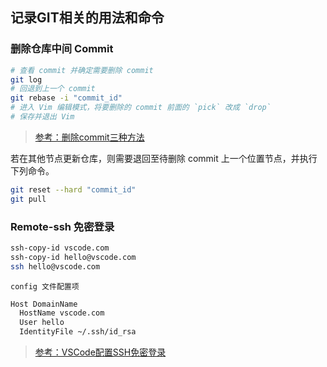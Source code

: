 ## 记录GIT相关的用法和命令

### 删除仓库中间 Commit

```bash
# 查看 commit 并确定需要删除 commit
git log
# 回退到上一个 commit
git rebase -i "commit_id"
# 进入 Vim 编辑模式，将要删除的 commit 前面的 `pick` 改成 `drop`
# 保存并退出 Vim
```

> [参考：删除commit三种方法](https://blog.csdn.net/qq_34977392/article/details/110817621)

若在其他节点更新仓库，则需要退回至待删除 commit 上一个位置节点，并执行下列命令。

```bash
git reset --hard "commit_id"
git pull
```

### Remote-ssh 免密登录

```bash
ssh-copy-id vscode.com
ssh-copy-id hello@vscode.com
ssh hello@vscode.com
```

`config 文件配置项`

```bash
Host DomainName
  HostName vscode.com
  User hello
  IdentityFile ~/.ssh/id_rsa
```

> [参考：VSCode配置SSH免密登录](https://juejin.cn/post/7023042621295558692)